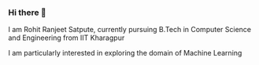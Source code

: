 ### Hi there 👋
I am Rohit Ranjeet Satpute, currently pursuing B.Tech in Computer Science and Engineering from IIT Kharagpur

I am particularly interested in exploring the domain of Machine Learning
<!--
**rrohitsy0h0/rrohitsy0h0** is a ✨ _special_ ✨ repository because its `README.md` (this file) appears on your GitHub profile.

Here are some ideas to get you started:

- 🔭 I’m currently working on ...
- 🌱 I’m currently learning ...
- 👯 I’m looking to collaborate on ...
- 🤔 I’m looking for help with ...
- 💬 Ask me about ...
- 📫 How to reach me: ...
- 😄 Pronouns: ...
- ⚡ Fun fact: ...
-->
